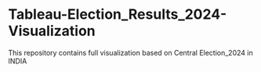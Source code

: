 # Tableau-Election_Results_2024-Visualization
This repository contains full visualization based on Central Election_2024 in INDIA
